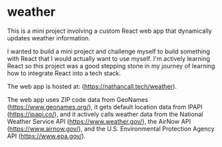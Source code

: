 # weather

This is a mini project involving a custom React web app that dynamically updates weather information.

I wanted to build a mini project and challenge myself to build something with React that I would actually want to use myself. I'm actively learning React so this project was a good stepping stone in my journey of learning how to integrate React into a tech stack.

The web app is hosted at: (https://nathancall.tech/weather).

The web app uses ZIP code data from GeoNames (https://www.geonames.org/), it gets default location data from IPAPI (https://ipapi.co/), and it actively calls weather data from the National Weather Service API (https://www.weather.gov/), the AirNow API (https://www.airnow.gov/), and the U.S. Environmental Protection Agency API (https://www.epa.gov/).
